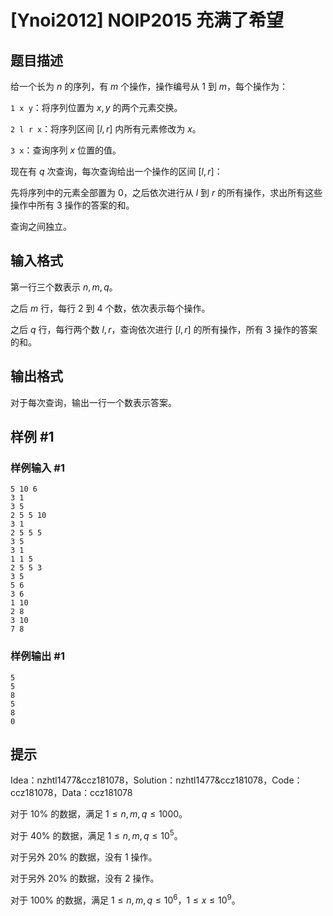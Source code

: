 # [Ynoi2012] NOIP2015 充满了希望

## 题目描述

给一个长为 $n$ 的序列，有 $m$ 个操作，操作编号从 $1$ 到 $m$，每个操作为：

`1 x y`：将序列位置为 $x,y$ 的两个元素交换。

`2 l r x`：将序列区间 $[l,r]$ 内所有元素修改为 $x$。

`3 x`：查询序列 $x$ 位置的值。

现在有 $q$ 次查询，每次查询给出一个操作的区间 $[l,r]$：

先将序列中的元素全部置为 $0$，之后依次进行从 $l$ 到 $r$ 的所有操作，求出所有这些操作中所有 $3$ 操作的答案的和。

查询之间独立。

## 输入格式

第一行三个数表示 $n,m,q$。

之后 $m$ 行，每行 $2$ 到 $4$ 个数，依次表示每个操作。

之后 $q$ 行，每行两个数 $l,r$，查询依次进行 $[l,r]$ 的所有操作，所有 $3$ 操作的答案的和。

## 输出格式

对于每次查询，输出一行一个数表示答案。

## 样例 #1

### 样例输入 #1
```
5 10 6
3 1
3 5
2 5 5 10
3 1
2 5 5 5
3 5
3 1
1 1 5
2 5 5 3
3 5
5 6
3 6
1 10
2 8
3 10
7 8
```

### 样例输出 #1

```
5
5
8
5
8
0
```

## 提示

Idea：nzhtl1477&ccz181078，Solution：nzhtl1477&ccz181078，Code：ccz181078，Data：ccz181078

对于 $10\%$ 的数据，满足 $1\le n,m,q\le 1000$。

对于 $40\%$ 的数据，满足 $1\le n,m,q\le 10^5$。

对于另外 $20\%$ 的数据，没有 $1$ 操作。

对于另外 $20\%$ 的数据，没有 $2$ 操作。

对于 $100\%$ 的数据，满足 $1\le n,m,q\le 10^6$，$1\le x\le 10^9$。
